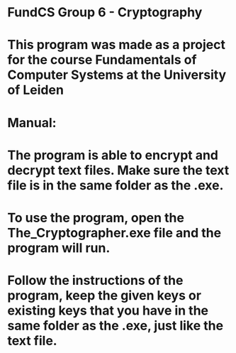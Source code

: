 # FundCS Group 6 - Cryptography
# This program was made as a project for the course Fundamentals of Computer Systems at the University of Leiden
# 
# Manual:
# The program is able to encrypt and decrypt text files. Make sure the text file is in the same folder as the .exe.
# To use the program, open the The_Cryptographer.exe file and the program will run.
# Follow the instructions of the program, keep the given keys or existing keys that you have in the same folder as the .exe, just like the text file.